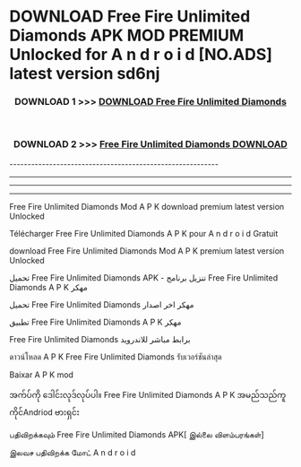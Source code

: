 # DOWNLOAD Free Fire Unlimited Diamonds  APK MOD PREMIUM Unlocked for A n d r o i d [NO.ADS] latest version sd6nj 



<div align="center">

<h3>DOWNLOAD 1 >>> <a href="https://getmod2.web.app/?judul=Free Fire Unlimited Diamonds ">DOWNLOAD Free Fire Unlimited Diamonds </a></h3><br>

<h3>DOWNLOAD 2 >>> <a href="https://getmod2.web.app/?judul=Free Fire Unlimited Diamonds ">Free Fire Unlimited Diamonds  DOWNLOAD </a></h3>

</div>
----------------------------------------------------------

----------------------------------------------------------

----------------------------------------------------------

----------------------------------------------------------

Free Fire Unlimited Diamonds  Mod A P K download premium latest version Unlocked

Télécharger Free Fire Unlimited Diamonds  A P K pour A n d r o i d Gratuit

download Free Fire Unlimited Diamonds  Mod A P K premium latest version Unlocked

تحميل Free Fire Unlimited Diamonds  APK - تنزيل برنامج Free Fire Unlimited Diamonds  A P K مهكر

تحميل Free Fire Unlimited Diamonds  مهكر اخر اصدار

تطبيق Free Fire Unlimited Diamonds  A P K مهكر

Free Fire Unlimited Diamonds  برابط مباشر للاندرويد

ดาวน์โหลด A P K Free Fire Unlimited Diamonds  รับเวอร์ชันล่าสุด

Baixar A P K mod

အက်ပ်ကို ဒေါင်းလုဒ်လုပ်ပါ။ Free Fire Unlimited Diamonds  A P K အမည်သည်ကူကိုင်Andriod ဗားရှင်း

பதிவிறக்கவும் Free Fire Unlimited Diamonds  APK[ இல்லை விளம்பரங்கள்] 
 
இலவச பதிவிறக்க மோட் A n d r o i d



